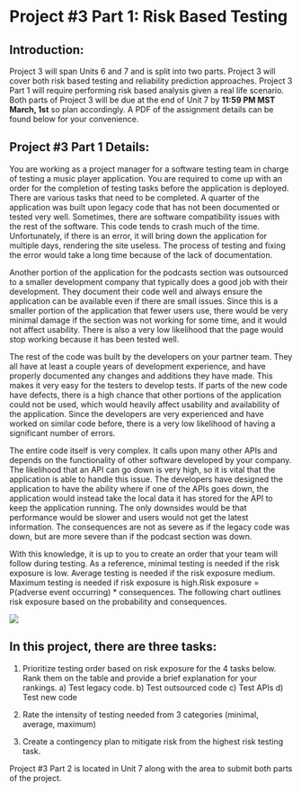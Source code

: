 # Project #3 Part 1: Risk Based Testing

## **Introduction:**

Project 3 will span Units 6 and 7 and is split into two parts. Project 3 will cover both risk based testing and reliability prediction approaches. Project 3 Part 1 will require performing risk based analysis given a real life scenario. Both parts of Project 3 will be due at the end of Unit 7 by **11:59 PM MST March, 1st** so plan accordingly. A PDF of the assignment details can be found below for your convenience.

## **Project #3 Part 1 Details:**

You are working as a project manager for a software testing team in charge of testing a music player application. You are required to come up with an order for the completion of testing tasks before the application is deployed. There are various tasks that need to be completed. A quarter of the application was built upon legacy code that has not been documented or tested very well. Sometimes, there are software compatibility issues with the rest of the software. This code tends to crash much of the time. Unfortunately, if there is an error, it will bring down the application for multiple days, rendering the site useless. The process of testing and fixing the error would take a long time because of the lack of documentation.

Another portion of the application for the podcasts section was outsourced to a smaller development company that typically does a good job with their development. They document their code well and always ensure the application can be available even if there are small issues. Since this is a smaller portion of the application that fewer users use, there would be very minimal damage if the section was not working for some time, and it would not affect usability. There is also a very low likelihood that the page would stop working because it has been tested well.

The rest of the code was built by the developers on your partner team. They all have at least a couple years of development experience, and have properly documented any changes and additions they have made. This makes it very easy for the testers to develop tests. If parts of the new code have defects, there is a high chance that other portions of the application could not be used, which would heavily affect usability and availability of the application. Since the developers are very experienced and have worked on similar code before, there is a very low likelihood of having a significant number of errors.

The entire code itself is very complex. It calls upon many other APIs and depends on the functionality of other software developed by your company. The likelihood that an API can go down is very high, so it is vital that the application is able to handle this issue. The developers have designed the application to have the ability where if one of the APIs goes down, the application would instead take the local data it has stored for the API to keep the application running. The only downsides would be that performance would be slower and users would not get the latest information. The consequences are not as severe as if the legacy code was down, but are more severe than if the podcast section was down.

With this knowledge, it is up to you to create an order that your team will follow during testing. As a reference, minimal testing is needed if the risk exposure is low. Average testing is needed if the risk exposure medium. Maximum testing is needed if risk exposure is high.Risk exposure = P(adverse event occurring) * consequences. The following chart outlines risk exposure based on the probability and consequences.

![](https://d3c33hcgiwev3.cloudfront.net/imageAssetProxy.v1/AQTpfnD4Eem7ixL_6m9HFg_89bf0632bee401e784025fc1e030ccb5_Project-_3.png?expiry=1648252800000&hmac=ZUEUNuyMV-5ZTOY3bp7xvSExHEBCsZ-EpDWxzr_NcZY)

## **In this project, there are three tasks:**

1.  Prioritize testing order based on risk exposure for the 4 tasks below. Rank them on the table and provide a brief explanation for your rankings. a) Test legacy code. b) Test outsourced code c) Test APIs d) Test new code

2.  Rate the intensity of testing needed from 3 categories (minimal, average, maximum)

3.  Create a contingency plan to mitigate risk from the highest risk testing task.


Project #3 Part 2 is located in Unit 7 along with the area to submit both parts of the project.